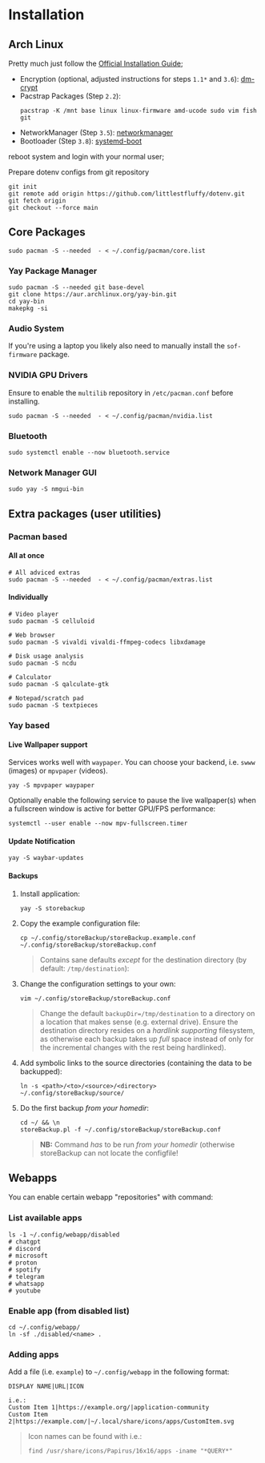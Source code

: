 # Installation

## Arch Linux

Pretty much just follow the [Official Installation Guide](https://wiki.archlinux.org/title/Installation_guide);

- Encryption (optional, adjusted instructions for steps `1.1*` and `3.6`): [dm-crypt](https://wiki.archlinux.org/title/Dm-crypt/Device_encryption)
- Pacstrap Packages (Step `2.2`):
  ```shell
  pacstrap -K /mnt base linux linux-firmware amd-ucode sudo vim fish git
  ```
- NetworkManager (Step `3.5`): [networkmanager](https://wiki.archlinux.org/title/NetworkManager)
- Bootloader (Step `3.8`): [systemd-boot](https://wiki.archlinux.org/title/Systemd-boot)

reboot system and login with your normal user;

Prepare dotenv configs from git repository
```shell
git init
git remote add origin https://github.com/littlestfluffy/dotenv.git
git fetch origin
git checkout --force main
```

## Core Packages

```shell
sudo pacman -S --needed  - < ~/.config/pacman/core.list
```

### Yay Package Manager

```shell
sudo pacman -S --needed git base-devel 
git clone https://aur.archlinux.org/yay-bin.git
cd yay-bin 
makepkg -si
```

### Audio System

If you're using a laptop you likely also need to manually install the `sof-firmware` package.

### NVIDIA GPU Drivers

Ensure to enable the `multilib` repository in `/etc/pacman.conf` before installing.

```shell
sudo pacman -S --needed  - < ~/.config/pacman/nvidia.list
```

### Bluetooth

```shell
sudo systemctl enable --now bluetooth.service
```


### Network Manager GUI

```shell
sudo yay -S nmgui-bin
```

## Extra packages (user utilities)

### Pacman based

#### All at once

```shell
# All adviced extras
sudo pacman -S --needed  - < ~/.config/pacman/extras.list
```

#### Individually

```shell
# Video player
sudo pacman -S celluloid          

# Web browser
sudo pacman -S vivaldi vivaldi-ffmpeg-codecs libxdamage

# Disk usage analysis 
sudo pacman -S ncdu

# Calculator
sudo pacman -S qalculate-gtk

# Notepad/scratch pad
sudo pacman -S textpieces
```

### Yay based

#### Live Wallpaper support

Services works well with `waypaper`. You can choose your backend, i.e. `swww` (images) or `mpvpaper` (videos).

```shell
yay -S mpvpaper waypaper
```

Optionally enable the following service to pause the live wallpaper(s) when a fullscreen window is active for better GPU/FPS performance:
```shell
systemctl --user enable --now mpv-fullscreen.timer
```

#### Update Notification

```shell
yay -S waybar-updates
```

#### Backups

1. Install application:

	```shell
	yay -S storebackup
	```

2. Copy the example configuration file:

	```shell
	cp ~/.config/storeBackup/storeBackup.example.conf ~/.config/storeBackup/storeBackup.conf
	```

	> Contains sane defaults _except_ for the destination directory (by default: `/tmp/destination`):


3. Change the configuration settings to your own:

	```shell
	vim ~/.config/storeBackup/storeBackup.conf
	```

	> Change the default `backupDir=/tmp/destination` to a directory on a location that makes sense (e.g. external drive). Ensure the destination directory resides on a _hardlink supporting_ filesystem, as otherwise each backup takes up _full_ space instead of only for the incremental changes with the rest being hardlinked).

4. Add symbolic links to the source directories (containing the data to be backupped):

	```
	ln -s <path>/<to>/<source>/<directory> ~/.config/storeBackup/source/
	```

5. Do the first backup _from your homedir_:
	
	```shell
	cd ~/ && \n
	storeBackup.pl -f ~/.config/storeBackup/storeBackup.conf
	```
	
	> **NB:** Command _has_ to be run _from your homedir_ (otherwise storeBackup can not locate the configfile!


## Webapps

You can enable certain webapp "repositories" with command:

### List available apps

```shell
ls -1 ~/.config/webapp/disabled
# chatgpt
# discord
# microsoft
# proton
# spotify
# telegram
# whatsapp
# youtube
```

### Enable app (from disabled list)

```shell
cd ~/.config/webapp/
ln -sf ./disabled/<name> .
```

### Adding apps

Add a file (i.e. `example`) to `~/.config/webapp` in the following format:

```shell
DISPLAY NAME|URL|ICON

i.e.:
Custom Item 1|https://example.org/|application-community
Custom Item 2|https://example.com/|~/.local/share/icons/apps/CustomItem.svg
```

> Icon names can be found with i.e.:
>
> ```shell
> find /usr/share/icons/Papirus/16x16/apps -iname "*QUERY*"
> ```
